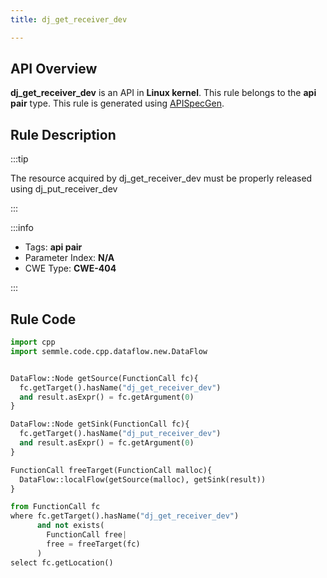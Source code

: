 ```yaml
---
title: dj_get_receiver_dev

---
```



## API Overview
**dj_get_receiver_dev** is an API in **Linux kernel**. This rule belongs to the **api pair** type. This rule is generated using [APISpecGen](../../tools/APISpecGen).
## Rule Description

:::tip

The resource acquired by dj_get_receiver_dev must be properly released using dj_put_receiver_dev

:::

:::info

- Tags: **api pair**
- Parameter Index: **N/A**
- CWE Type: **CWE-404**

:::

## Rule Code
```python
import cpp
import semmle.code.cpp.dataflow.new.DataFlow


DataFlow::Node getSource(FunctionCall fc){
  fc.getTarget().hasName("dj_get_receiver_dev")
  and result.asExpr() = fc.getArgument(0)
}

DataFlow::Node getSink(FunctionCall fc){
  fc.getTarget().hasName("dj_put_receiver_dev")
  and result.asExpr() = fc.getArgument(0)
}

FunctionCall freeTarget(FunctionCall malloc){
  DataFlow::localFlow(getSource(malloc), getSink(result))
}

from FunctionCall fc
where fc.getTarget().hasName("dj_get_receiver_dev")
      and not exists(
        FunctionCall free| 
        free = freeTarget(fc)
      )
select fc.getLocation()

    
```